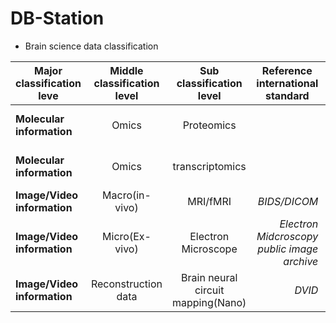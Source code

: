 # DB-Station

- Brain science data classification


|  <center>Major classification leve</center> |  <center>Middle classification level</center> |  <center>Sub classification level</center> |<center>Reference international standard</center> |<center>Unit</center> |<center>File format</center> |<center>etc</center> |
|:--------|:--------:|--------:|--------:|--------:|--------:|--------:|
|**Molecular information** | <center>Omics</center> |<center>Proteomics</center>|  |*2 and 3unit* |*.csv, .xlsx* |*proteome* |
|**Molecular information** | <center>Omics </center> |<center>transcriptomics</center>|  |*2 and 3unit* |*.csv, .xlsx* |*Single-cell* |
|**Image/Video information** | <center>Macro(in-vivo)</center> | <center>MRI/fMRI</center> |*BIDS/DICOM* |*3unit* |*.raw(index)* |* * |
|**Image/Video information** | <center>Micro(Ex-vivo)</center> |<center>Electron Microscope</center>|*Electron Midcroscopy public image archive* |*1unit* |*.raw* |*Cell* |
|**Image/Video information** | <center>Reconstruction data</center> |<center>Brain neural circuit mapping(Nano)</center> |*DVID* |*1unit* |*.raw, .h5* |*cell, Brain region* |

